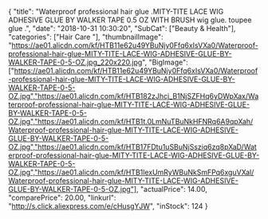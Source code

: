 {
	"title": "Waterproof professional hair glue .MITY-TITE LACE WIG ADHESIVE GLUE BY WALKER TAPE 0.5 OZ WITH BRUSH wig glue. toupee glue .",
	"date": "2018-10-31 10:30:20",
	"SubCat": ["Beauty & Health"],
	"categories": ["Hair Care "],
	"thumbnailImage": "https://ae01.alicdn.com/kf/HTB11e62u49YBuNjy0Ffq6xIsVXa0/Waterproof-professional-hair-glue-MITY-TITE-LACE-WIG-ADHESIVE-GLUE-BY-WALKER-TAPE-0-5-OZ.jpg_220x220.jpg",
	"BigImage": ["https://ae01.alicdn.com/kf/HTB11e62u49YBuNjy0Ffq6xIsVXa0/Waterproof-professional-hair-glue-MITY-TITE-LACE-WIG-ADHESIVE-GLUE-BY-WALKER-TAPE-0-5-OZ.jpg","https://ae01.alicdn.com/kf/HTB182zJhcj_B1NjSZFHq6yDWpXax/Waterproof-professional-hair-glue-MITY-TITE-LACE-WIG-ADHESIVE-GLUE-BY-WALKER-TAPE-0-5-OZ.jpg","https://ae01.alicdn.com/kf/HTB1t.0LmNuTBuNkHFNRq6A9qpXah/Waterproof-professional-hair-glue-MITY-TITE-LACE-WIG-ADHESIVE-GLUE-BY-WALKER-TAPE-0-5-OZ.jpg","https://ae01.alicdn.com/kf/HTB17FDtu1uSBuNjSsziq6zq8pXaD/Waterproof-professional-hair-glue-MITY-TITE-LACE-WIG-ADHESIVE-GLUE-BY-WALKER-TAPE-0-5-OZ.jpg","https://ae01.alicdn.com/kf/HTB1lexUmRyWBuNkSmFPq6xguVXal/Waterproof-professional-hair-glue-MITY-TITE-LACE-WIG-ADHESIVE-GLUE-BY-WALKER-TAPE-0-5-OZ.jpg"],
	"actualPrice": 14.00,
	"comparePrice": 20.00,
	"linkurl": "http://s.click.aliexpress.com/e/cHusgYJW",
	"inStock": 124
}
